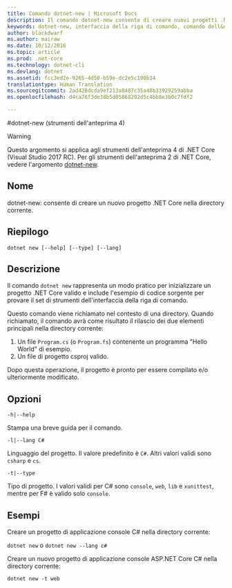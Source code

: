 ```yaml
---
title: Comando dotnet-new | Microsoft Docs
description: Il comando dotnet-new consente di creare nuovi progetti .NET Core nella directory corrente.
keywords: dotnet-new, interfaccia della riga di comando, comando dell&quot;interfaccia della riga di comando, .NET Core
author: blackdwarf
ms.author: mairaw
ms.date: 10/12/2016
ms.topic: article
ms.prod: .net-core
ms.technology: dotnet-cli
ms.devlang: dotnet
ms.assetid: fcc3ed2e-9265-4d50-b59e-dc2e5c190b34
translationtype: Human Translation
ms.sourcegitcommit: 2ad428dcda9ef213a8487c35a48b33929259abba
ms.openlocfilehash: d4ca76f3de38b5d05868292d5c4bb8e3b0c7fdf2

---
```


#<a name="dotnet-new-tooling-preview-4"></a>dotnet-new (strumenti dell'anteprima 4)

> [!WARNING]
> Questo argomento si applica agli strumenti dell'anteprima 4 di .NET Core (Visual Studio 2017 RC). Per gli strumenti dell'anteprima 2 di .NET Core, vedere l'argomento [dotnet-new](../../tools/dotnet-new.md).

## <a name="name"></a>Nome
dotnet-new: consente di creare un nuovo progetto .NET Core nella directory corrente.

## <a name="synopsis"></a>Riepilogo
`dotnet new [--help] [--type] [--lang]`

## <a name="description"></a>Descrizione
Il comando `dotnet new` rappresenta un modo pratico per inizializzare un progetto .NET Core valido e include l'esempio di codice sorgente per provare il set di strumenti dell'interfaccia della riga di comando. 

Questo comando viene richiamato nel contesto di una directory. Quando richiamato, il comando avrà come risultato il rilascio dei due elementi principali nella directory corrente: 

1. Un file `Program.cs` (o `Program.fs`) contenente un programma "Hello World" di esempio.
2. Un file di progetto csproj valido.

Dopo questa operazione, il progetto è pronto per essere compilato e/o ulteriormente modificato. 

## <a name="options"></a>Opzioni

`-h|--help`

Stampa una breve guida per il comando.  

`-l|--lang C#`

Linguaggio del progetto. Il valore predefinito è `C#`. Altri valori validi sono `csharp` e `cs`.

`-t|--type`

Tipo di progetto. I valori validi per C# sono `console`, `web`, `lib` e `xunittest`, mentre per F# è valido solo `console`. 

## <a name="examples"></a>Esempi

Creare un progetto di applicazione console C# nella directory corrente:

`dotnet new` o `dotnet new --lang c#` 
   
Creare un nuovo progetto di applicazione console ASP.NET Core C# nella directory corrente:

`dotnet new -t web`


<!--HONumber=Jan17_HO3-->


